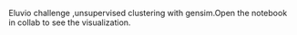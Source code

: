 Eluvio challenge ,unsupervised clustering with gensim.Open the notebook in collab to see the visualization.
